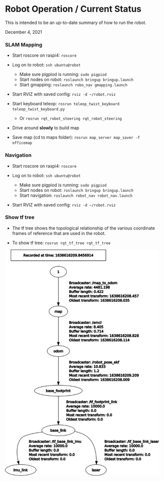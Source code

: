 # Robot Operation / Current Status
This is intended to be an up-to-date summary of how to run the robot.

December 4, 2021
### SLAM Mapping

* Start roscore on raspi4: `roscore`

* Log on to robot: `ssh ubuntu@robot`
    * Make sure pigpiod is running: `sudo pigpiod`
    * Start nodes on robot: `roslaunch bringup bringup.launch`
    * Start gmapping: `roslaunch robo_nav gmapping.launch`
* Start RVIZ with saved config: `rviz -d ~/robot.rviz`
* Start keyboard teleop: `rosrun teleop_twist_keyboard teleop_twist_keyboard.py`
    * Or `rosrun rqt_robot_steering rqt_robot_steering`
* Drive around **slowly** to build map
* Save map (cd to maps folder): `rosrun map_server map_saver -f officemap`

### Navigation

* Start roscore on raspi4: `roscore`

* Log on to robot: `ssh ubuntu@robot`
    * Make sure pigpiod is running: `sudo pigpiod`
    * Start nodes on robot: `roslaunch bringup bringup.launch`
    * Start navigation: `roslaunch robot_nav robot_nav.launch` 
* Start RVIZ with saved config: `rviz -d ~/robot.rviz`

### Show tf tree
* The tf tree shows the topological relationship of the various coordinate frames of reference that are used in the robot.

* To show tf tree: `rosrun rqt_tf_tree rqt_tf_tree`

![tf tree](figures/tf-tree.png)

